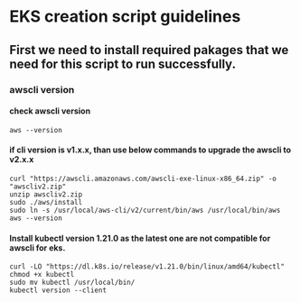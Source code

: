 # EKS creation script guidelines
## First we need to install required pakages that we need for this script to run successfully.
### awscli version
#### check awscli version
```
aws --version
```

#### if cli version is v1.x.x, than use below commands to upgrade the awscli to v2.x.x
```
curl "https://awscli.amazonaws.com/awscli-exe-linux-x86_64.zip" -o "awscliv2.zip"
unzip awscliv2.zip
sudo ./aws/install
sudo ln -s /usr/local/aws-cli/v2/current/bin/aws /usr/local/bin/aws
aws --version
```
#### Install kubectl version 1.21.0 as the latest one are not compatible for awscli for eks.
```
curl -LO "https://dl.k8s.io/release/v1.21.0/bin/linux/amd64/kubectl"
chmod +x kubectl
sudo mv kubectl /usr/local/bin/
kubectl version --client
```


